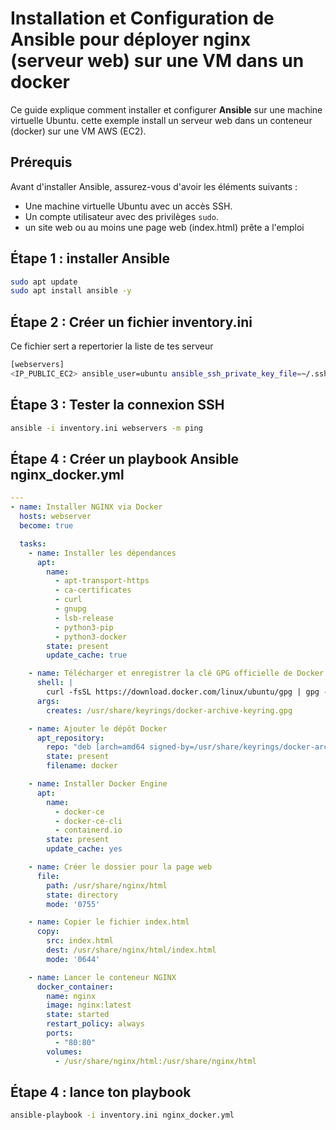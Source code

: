 # Installation et Configuration de Ansible pour déployer nginx (serveur web) sur une VM dans un docker

Ce guide explique comment installer et configurer **Ansible** sur une machine virtuelle Ubuntu. cette exemple install un serveur web dans un conteneur (docker) sur une VM AWS (EC2).

## Prérequis

Avant d'installer Ansible, assurez-vous d'avoir les éléments suivants :

- Une machine virtuelle Ubuntu avec un accès SSH.
- Un compte utilisateur avec des privilèges `sudo`.
- un site web ou au moins une page web (index.html) prête a l'emploi


## Étape 1 : installer Ansible

```bash
sudo apt update
sudo apt install ansible -y
```

## Étape 2 : Créer un fichier inventory.ini

Ce fichier sert a repertorier la liste de tes serveur

```bash
[webservers]
<IP_PUBLIC_EC2> ansible_user=ubuntu ansible_ssh_private_key_file=~/.ssh/votrecleSSH
```

## Étape 3 : Tester la connexion SSH

```bash
ansible -i inventory.ini webservers -m ping
```

## Étape 4 : Créer un playbook Ansible nginx_docker.yml

```yaml
---
- name: Installer NGINX via Docker
  hosts: webserver
  become: true

  tasks:
    - name: Installer les dépendances
      apt:
        name:
          - apt-transport-https
          - ca-certificates
          - curl
          - gnupg
          - lsb-release
          - python3-pip
          - python3-docker
        state: present
        update_cache: true

    - name: Télécharger et enregistrer la clé GPG officielle de Docker
      shell: |
        curl -fsSL https://download.docker.com/linux/ubuntu/gpg | gpg --dearmor -o /usr/share/keyrings/docker-archive-keyring.gpg
      args:
        creates: /usr/share/keyrings/docker-archive-keyring.gpg

    - name: Ajouter le dépôt Docker
      apt_repository:
        repo: "deb [arch=amd64 signed-by=/usr/share/keyrings/docker-archive-keyring.gpg] https://download.docker.com/linux/ubuntu $(lsb_release -cs) stable"
        state: present
        filename: docker

    - name: Installer Docker Engine
      apt:
        name:
          - docker-ce
          - docker-ce-cli
          - containerd.io
        state: present
        update_cache: yes

    - name: Créer le dossier pour la page web
      file:
        path: /usr/share/nginx/html
        state: directory
        mode: '0755'

    - name: Copier le fichier index.html
      copy:
        src: index.html
        dest: /usr/share/nginx/html/index.html
        mode: '0644'

    - name: Lancer le conteneur NGINX
      docker_container:
        name: nginx
        image: nginx:latest
        state: started
        restart_policy: always
        ports:
          - "80:80"
        volumes:
          - /usr/share/nginx/html:/usr/share/nginx/html

```

## Étape 4 : lance ton playbook

```bash
ansible-playbook -i inventory.ini nginx_docker.yml
```
